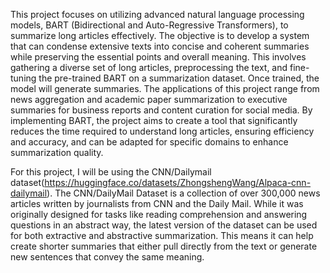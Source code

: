 This project focuses on utilizing advanced natural language
processing models, BART (Bidirectional and Auto-Regressive Transformers), to
summarize long articles effectively. The objective is to develop a system that can
condense extensive texts into concise and coherent summaries while preserving the
essential points and overall meaning. This involves gathering a diverse set of long
articles, preprocessing the text, and fine-tuning the pre-trained BART on a summarization
dataset. Once trained, the model will generate summaries. The applications of this
project range from news aggregation and academic paper summarization to executive
summaries for business reports and content curation for social media. By implementing
BART, the project aims to create a tool that significantly reduces the time required to
understand long articles, ensuring efficiency and accuracy, and can be adapted for
specific domains to enhance summarization quality. 

For this project, I will be using the CNN/Dailymail dataset(https://huggingface.co/datasets/ZhongshengWang/Alpaca-cnn-dailymail). The CNN/DailyMail
Dataset is a collection of over 300,000 news articles written by journalists from CNN and
the Daily Mail. While it was originally designed for tasks like reading comprehension
and answering questions in an abstract way, the latest version of the dataset can be used
for both extractive and abstractive summarization. This means it can help create shorter
summaries that either pull directly from the text or generate new sentences that convey
the same meaning.
